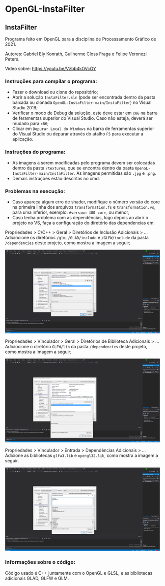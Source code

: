 # OpenGL-InstaFilter
## InstaFilter
Programa feito em OpenGL para a disciplina de Processamento Gráfico de 2021.

Autores: Gabriel Ely Konrath, Guilherme Closs Fraga e Felipe Veronezi Peters.

Vídeo sobre: https://youtu.be/Vzbb4kOVcOY

### Instruções para compilar o programa:
- Fazer o download ou clone do repositório;
- Abrir a solução `InstaFilter.sln` (pode ser encontrada dentro da pasta baixada ou clonada `OpenGL-InstaFilter-main/InstaFilter`) no Visual Studio 2019;
- Verificar o modo de Debug da solução, este deve estar em `x86` na barra de feramentas superior do Visual Studio. Caso não esteja, deverá ser mudado para `x86`;
- Clicar em `Depurar Local do Windows` na barra de ferramentas superior do Visual Studio ou depurar através do atalho `F5` para executar a aplicação.

### Instruções do programa:
- As imagens a serem modificadas pelo programa devem ser colocadas dentro da pasta `/textures`, que se encontra dentro da pasta `OpenGL-InstaFilter-main/InstaFilter`. As imagens permitidas são `.jpg` e `.png`.
- Demais instruções estão descritas no cmd.

### Problemas na execução:
* Caso apareça algum erro de shader, modifique o número versão do core na primeira linha dos arquivos `transformation.fs` e `transformation.vs`, para uma inferior, exemplo: `#version 400 core`, ou menor;
* Caso tenha problema com as dependências, logo depois ao abrir o projeto no VS, faça a configuração do diretório das dependencias em:

Propriedades > C/C++ > Geral > Diretórios de Inclusão Adicionais > ... Adiciocione os diretórios `/glm`, `/GLAD/include` e `/GLFW/include` da pasta `/dependencies` deste projeto, como mostra a imagem a seguir;

![C-Geral](readme_images/C-Geral.png)

Propriedades > Vinculador > Geral > Diretórios de Biblioteca Adicionais > ... Adiciocione o diretório `GLFW/lib` da pasta `/dependencies` deste projeto, como mostra a imagem a seguir;

![Vinculador-Geral](readme_images/Vinculador-Geral.png)

Propriedades > Vinculador > Entrada > Dependências Adicionais > ... Adicione as bibliotecas `glfw3.lib` e `opengl32.lib`, como mostra a imagem a seguir.

![Vinculador-Entrada](readme_images/Vinculador-Entrada.png)

### Informações sobre o código:
Código usado é C++ juntamente com o OpenGL e GLSL, e as bibliotecas adicionais GLAD, GLFW e GLM.
